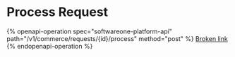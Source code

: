 # Process Request

{% openapi-operation spec="softwareone-platform-api" path="/v1/commerce/requests/{id}/process" method="post" %}
[Broken link](broken-reference)
{% endopenapi-operation %}
